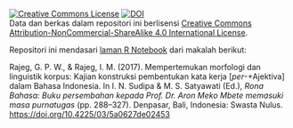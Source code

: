 <a rel="license" href="http://creativecommons.org/licenses/by-nc-sa/4.0/"><img alt="Creative Commons License" style="border-width:0" src="https://i.creativecommons.org/l/by-nc-sa/4.0/88x31.png" /></a> [![DOI](https://zenodo.org/badge/144693440.svg)](https://zenodo.org/badge/latestdoi/144693440) <br />Data dan berkas dalam repositori ini berlisensi <a rel="license" href="http://creativecommons.org/licenses/by-nc-sa/4.0/">Creative Commons Attribution-NonCommercial-ShareAlike 4.0 International License</a>.

Repositori ini mendasari [laman R Notebook](https://gederajeg.github.io/mempertemukan_morfologi_dan_linguistik_korpus/) dari makalah berikut:

Rajeg, G. P. W., & Rajeg, I. M. (2017). Mempertemukan morfologi dan linguistik korpus: Kajian konstruksi pembentukan kata kerja [*per*-+Ajektiva] dalam Bahasa Indonesia. In I. N. Sudipa & M. S. Satyawati (Ed.), *Rona Bahasa: Buku persembahan kepada Prof. Dr. Aron Meko Mbete memasuki masa purnatugas* (pp. 288–327). Denpasar, Bali, Indonesia: Swasta Nulus. https://doi.org/10.4225/03/5a0627de02453

